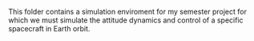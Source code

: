 This folder contains a simulation enviroment for my semester project for which we must simulate the attitude dynamics and control of a specific spacecraft in Earth orbit.